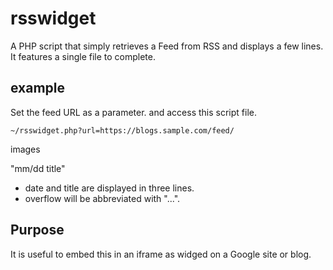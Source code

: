 # rsswidget
A PHP script that simply retrieves a Feed from RSS and displays a few lines. It features a single file to complete.


## example
Set the feed URL as a parameter.
and access this script file.

`~/rsswidget.php?url=https://blogs.sample.com/feed/`

images

"mm/dd title"
- date and title are displayed in three lines.
- overflow will be abbreviated with "...".

## Purpose

It is useful to embed this in an iframe as widged on a Google site or blog.
